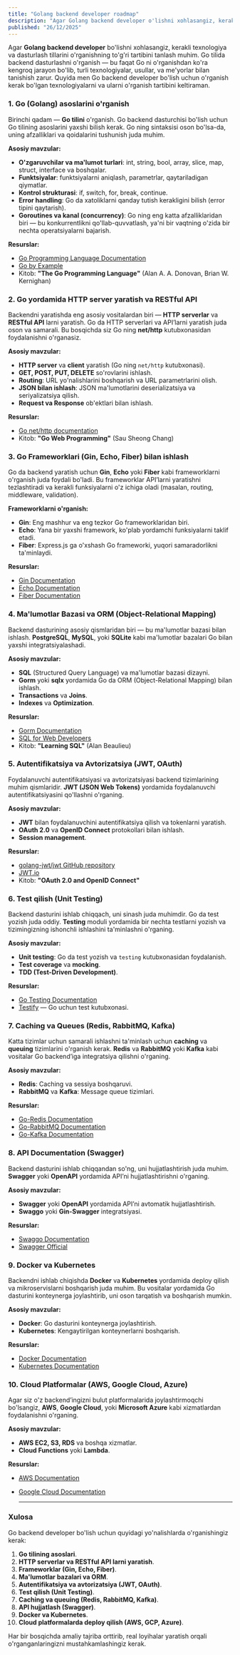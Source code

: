 ```yaml
---
title: "Golang backend developer roadmap"
description: "Agar Golang backend developer o'lishni xohlasangiz, kerakli texnologiya va dasturlash tillarini o'rganishning to'g'ri tartibini tanlash muhim."
published: "26/12/2025"
---
```


Agar **Golang backend developer** bo'lishni xohlasangiz, kerakli texnologiya va dasturlash tillarini o'rganishning to'g'ri tartibini tanlash muhim. Go tilida backend dasturlashni o'rganish — bu faqat Go ni o'rganishdan ko'ra kengroq jarayon bo'lib, turli texnologiyalar, usullar, va me'yorlar bilan tanishish zarur. Quyida men Go backend developer bo'lish uchun o'rganish kerak bo'lgan texnologiyalarni va ularni o'rganish tartibini keltiraman.

### **1. Go (Golang) asoslarini o'rganish**

Birinchi qadam — **Go tilini** o'rganish. Go backend dasturchisi bo'lish uchun Go tilining asoslarini yaxshi bilish kerak. Go ning sintaksisi oson bo'lsa-da, uning afzalliklari va qoidalarini tushunish juda muhim.

**Asosiy mavzular:**

- **O'zgaruvchilar va ma'lumot turlari**: int, string, bool, array, slice, map, struct, interface va boshqalar.
- **Funktsiyalar**: funktsiyalarni aniqlash, parametrlar, qaytariladigan qiymatlar.
- **Kontrol strukturasi**: if, switch, for, break, continue.
- **Error handling**: Go da xatoliklarni qanday tutish kerakligini bilish (error tipini qaytarish).
- **Goroutines va kanal (concurrency)**: Go ning eng katta afzalliklaridan biri — bu konkurrentlikni qo'llab-quvvatlash, ya'ni bir vaqtning o'zida bir nechta operatsiyalarni bajarish.

**Resurslar:**

- [Go Programming Language Documentation](https://golang.org/doc/)
- [Go by Example](https://gobyexample.com/)
- Kitob: **"The Go Programming Language"** (Alan A. A. Donovan, Brian W. Kernighan)

### 2. **Go yordamida HTTP server yaratish va RESTful API**

Backendni yaratishda eng asosiy vositalardan biri — **HTTP serverlar** va **RESTful API** larni yaratish. Go da HTTP serverlari va API’larni yaratish juda oson va samarali. Bu bosqichda siz Go ning **net/http** kutubxonasidan foydalanishni o'rganasiz.

**Asosiy mavzular:**

- **HTTP server** va **client** yaratish (Go ning `net/http` kutubxonasi).
- **GET, POST, PUT, DELETE** so'rovlarini ishlash.
- **Routing**: URL yo'nalishlarini boshqarish va URL parametrlarini olish.
- **JSON bilan ishlash**: JSON ma'lumotlarini deserializatsiya va seriyalizatsiya qilish.
- **Request va Response** ob'ektlari bilan ishlash.

**Resurslar:**

- [Go net/http documentation](https://golang.org/pkg/net/http/)
- Kitob: **"Go Web Programming"** (Sau Sheong Chang)

### 3. **Go Frameworklari (Gin, Echo, Fiber) bilan ishlash**

Go da backend yaratish uchun **Gin**, **Echo** yoki **Fiber** kabi frameworklarni o'rganish juda foydali bo'ladi. Bu frameworklar API’larni yaratishni tezlashtiradi va kerakli funksiyalarni o'z ichiga oladi (masalan, routing, middleware, validation).

**Frameworklarni o'rganish:**

- **Gin**: Eng mashhur va eng tezkor Go frameworklaridan biri.
- **Echo**: Yana bir yaxshi framework, ko'plab yordamchi funksiyalarni taklif etadi.
- **Fiber**: Express.js ga o'xshash Go frameworki, yuqori samaradorlikni ta'minlaydi.

**Resurslar:**

- [Gin Documentation](https://github.com/gin-gonic/gin)
- [Echo Documentation](https://echo.labstack.com/)
- [Fiber Documentation](https://gofiber.io/docs/)

### 4. **Ma'lumotlar Bazasi va ORM (Object-Relational Mapping)**

Backend dasturining asosiy qismlaridan biri — bu ma'lumotlar bazasi bilan ishlash. **PostgreSQL**, **MySQL**, yoki **SQLite** kabi ma'lumotlar bazalari Go bilan yaxshi integratsiyalashadi.

**Asosiy mavzular:**

- **SQL** (Structured Query Language) va ma'lumotlar bazasi dizayni.
- **Gorm** yoki **sqlx** yordamida Go da ORM (Object-Relational Mapping) bilan ishlash.
- **Transactions** va **Joins**.
- **Indexes** va **Optimization**.

**Resurslar:**

- [Gorm Documentation](https://gorm.io/)
- [SQL for Web Developers](https://developer.mozilla.org/en-US/docs/Learn/Server-side/SQL)
- Kitob: **"Learning SQL"** (Alan Beaulieu)

### 5. **Autentifikatsiya va Avtorizatsiya (JWT, OAuth)**

Foydalanuvchi autentifikatsiyasi va avtorizatsiyasi backend tizimlarining muhim qismlaridir. **JWT (JSON Web Tokens)** yordamida foydalanuvchi autentifikatsiyasini qo'llashni o'rganing.

**Asosiy mavzular:**

- **JWT** bilan foydalanuvchini autentifikatsiya qilish va tokenlarni yaratish.
- **OAuth 2.0** va **OpenID Connect** protokollari bilan ishlash.
- **Session management**.

**Resurslar:**

- [golang-jwt/jwt GitHub repository](https://github.com/golang-jwt/jwt)
- [JWT.io](https://jwt.io/introduction/)
- Kitob: **"OAuth 2.0 and OpenID Connect"**

### 6. **Test qilish (Unit Testing)**

Backend dasturini ishlab chiqqach, uni sinash juda muhimdir. Go da test yozish juda oddiy. **Testing** moduli yordamida bir nechta testlarni yozish va tizimingizning ishonchli ishlashini ta'minlashni o'rganing.

**Asosiy mavzular:**

- **Unit testing**: Go da test yozish va `testing` kutubxonasidan foydalanish.
- **Test coverage** va **mocking**.
- **TDD (Test-Driven Development)**.

**Resurslar:**

- [Go Testing Documentation](https://golang.org/doc/tutorial/add-a-test)
- [Testify](https://github.com/stretchr/testify) — Go uchun test kutubxonasi.

### 7. **Caching va Queues (Redis, RabbitMQ, Kafka)**

Katta tizimlar uchun samarali ishlashni ta'minlash uchun **caching** va **queuing** tizimlarini o'rganish kerak. **Redis** va **RabbitMQ** yoki **Kafka** kabi vositalar Go backend’iga integratsiya qilishni o'rganing.

**Asosiy mavzular:**

- **Redis**: Caching va sessiya boshqaruvi.
- **RabbitMQ** va **Kafka**: Message queue tizimlari.

**Resurslar:**

- [Go-Redis Documentation](https://github.com/go-redis/redis)
- [Go-RabbitMQ Documentation](https://github.com/streadway/amqp)
- [Go-Kafka Documentation](https://github.com/segmentio/kafka-go)

### 8. **API Documentation (Swagger)**

Backend dasturini ishlab chiqqandan so'ng, uni hujjatlashtirish juda muhim. **Swagger** yoki **OpenAPI** yordamida API’ni hujjatlashtirishni o'rganing.

**Asosiy mavzular:**

- **Swagger** yoki **OpenAPI** yordamida API’ni avtomatik hujjatlashtirish.
- **Swaggo** yoki **Gin-Swagger** integratsiyasi.

**Resurslar:**

- [Swaggo Documentation](https://github.com/swaggo/swag)
- [Swagger Official](https://swagger.io/)

### 9. **Docker va Kubernetes**

Backendni ishlab chiqishda **Docker** va **Kubernetes** yordamida deploy qilish va mikroservislarni boshqarish juda muhim. Bu vositalar yordamida Go dasturini konteynerga joylashtirib, uni oson tarqatish va boshqarish mumkin.

**Asosiy mavzular:**

- **Docker**: Go dasturini konteynerga joylashtirish.
- **Kubernetes**: Kengaytirilgan konteynerlarni boshqarish.

**Resurslar:**

- [Docker Documentation](https://docs.docker.com/)
- [Kubernetes Documentation](https://kubernetes.io/docs/)

### 10. **Cloud Platformalar (AWS, Google Cloud, Azure)**

Agar siz o'z backend’ingizni bulut platformalarida joylashtirmoqchi bo'lsangiz, **AWS**, **Google Cloud**, yoki **Microsoft Azure** kabi xizmatlardan foydalanishni o'rganing.

**Asosiy mavzular:**

- **AWS EC2, S3, RDS** va boshqa xizmatlar.
- **Cloud Functions** yoki **Lambda**.

**Resurslar:**

- [AWS Documentation](https://aws.amazon.com/documentation/)
- [Google Cloud Documentation](https://cloud.google.com/docs)

  ***

### **Xulosa**

Go backend developer bo'lish uchun quyidagi yo'nalishlarda o'rganishingiz kerak:

1. **Go tilining asoslari**.
2. **HTTP serverlar va RESTful API larni yaratish**.
3. **Frameworklar (Gin, Echo, Fiber)**.
4. **Ma'lumotlar bazalari va ORM**.
5. **Autentifikatsiya va avtorizatsiya (JWT, OAuth)**.
6. **Test qilish (Unit Testing)**.
7. **Caching va queuing (Redis, RabbitMQ, Kafka)**.
8. **API hujjatlash (Swagger)**.
9. **Docker va Kubernetes**.
10. **Cloud platformalarda deploy qilish (AWS, GCP, Azure)**.

Har bir bosqichda amaliy tajriba orttirib, real loyihalar yaratish orqali o'rganganlaringizni mustahkamlashingiz kerak.
